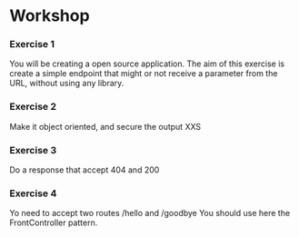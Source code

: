 Workshop
========

### Exercise 1
You will be creating a open source application.
The aim of this exercise is create a simple endpoint that might or not receive a parameter from the URL, without using any library.

### Exercise 2
Make it object oriented, and secure the output XXS

### Exercise 3
Do a response that accept 404 and 200 

### Exercise 4
Yo need to accept two routes /hello and /goodbye
You should use here the FrontController pattern.
